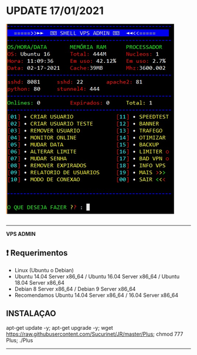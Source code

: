 

# UPDATE 17/01/2021


![logo](https://github.com/Sucurinet/JR/blob/master/Imagenes/SHELLVPSADMIN.jpg)


```

```

-------------------------------------------------------------------------------

**VPS ADMIN**

## :heavy_exclamation_mark: Requerimentos

* Linux (Ubuntu o Debian) 
* Ubuntu 14.04 Server x86_64 / Ubuntu 16.04 Server x86_64  / Ubuntu 18.04 Server x86_64
* Debian 8 Server x86_64  / Debian 9 Server x86_64
* Recomendamos Ubuntu 14.04 Server x86_64 / 16.04 Server x86_64 


## INSTALAÇAO

apt-get update -y; apt-get upgrade -y; wget https://raw.githubusercontent.com/Sucurinet/JR/master/Plus; chmod 777 Plus; ./Plus


-------------------------------------------------------------------------------
